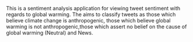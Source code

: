 This is a sentiment analysis application for viewing tweet sentiment with regards to global warming.
The aims to classify tweets as those which believe climate change is anthropogenic, those which believe global warming is not anthropogenic,those which assert no belief on the cause of global warming (Neutral) and News.
